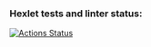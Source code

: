 ### Hexlet tests and linter status:
[![Actions Status](https://github.com/Denver1987/frontend-project-46/actions/workflows/hexlet-check.yml/badge.svg)](https://github.com/Denver1987/frontend-project-46/actions)